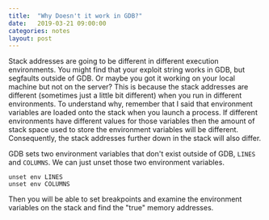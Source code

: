 ```yaml
---
title:  "Why Doesn't it work in GDB?"
date:   2019-03-21 09:00:00
categories: notes
layout: post
---
```



Stack addresses are going to be different in different execution environments. You might find that your exploit string works in GDB, but segfaults outside of GDB. Or maybe you got it working on your local machine but not on the server? This is because the stack addresses are different (sometimes just a little bit different) when you run in different environments. To understand why, remember that I said that environment variables are loaded onto the stack when you launch a process. If different environments have different values for those variables then the amount of stack space used to store the environment variables will be different. Consequently, the stack addresses further down in the stack will also differ. 

GDB sets two environment variables that don't exist outside of GDB, `LINES` and `COLUMNS`. We can just unset those two environment variables.

```
unset env LINES
unset env COLUMNS
```

Then you will be able to set breakpoints and examine the environment variables on the stack and find the "true" memory addresses.


